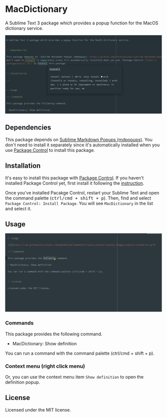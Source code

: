 # MacDictionary

A Sublime Text 3 package which provides a popup function for the MacOS dictionary service.

![SublimeMacDictionary capture](https://raw.githubusercontent.com/gh640/SublimeMacDictionary/master/assets/images/capture.png)


## Dependencies

This package depends on [Sublime Markdown Popups (mdpopups)](https://github.com/facelessuser/sublime-markdown-popups/). You don't need to install it separately since it's automatically installed when you use [Package Control](https://packagecontrol.io/) to install this package.


## Installation

It's easy to install this package with [Package Control](https://packagecontrol.io/). If you haven't installed Package Control yet, first install it following the [instruction](https://packagecontrol.io/installation).

Once you've installed Pacakge Control, restart your Sublime Text and open the command palette (<kbd>ctrl/cmd + shift + p</kbd>). Then, find and select `Package Control: Install Package`. You will see `MacDictionary` in the list and select it.


## Usage

![SublimeMacDictionary animated capture](https://raw.githubusercontent.com/gh640/SublimeMacDictionary/master/assets/images/capture-animation.gif)

### Commands

This package provides the following command.

- MacDictionary: Show definition

You can run a command with the command palette (ctrl/cmd + shift + p).

### Context menu (right click menu)

Or, you can use the context menu item `Show definition` to open the definition popup.

## License

Licensed under the MIT license.
